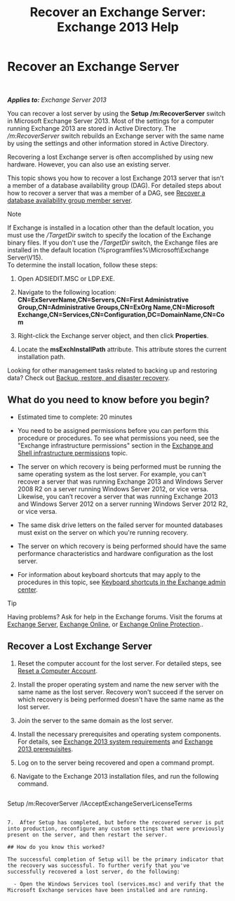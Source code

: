 ﻿---
title: 'Recover an Exchange Server: Exchange 2013 Help'
TOCTitle: Recover an Exchange Server
ms:assetid: 46e9a1cf-b64c-43c3-a898-6171176da761
ms:mtpsurl: https://technet.microsoft.com/en-us/library/Dd876880(v=EXCHG.150)
ms:contentKeyID: 48385039
ms.date: 12/09/2016
mtps_version: v=EXCHG.150
---

# Recover an Exchange Server

 

_**Applies to:** Exchange Server 2013_


You can recover a lost server by using the **Setup /m:RecoverServer** switch in Microsoft Exchange Server 2013. Most of the settings for a computer running Exchange 2013 are stored in Active Directory. The */m:RecoverServer* switch rebuilds an Exchange server with the same name by using the settings and other information stored in Active Directory.

Recovering a lost Exchange server is often accomplished by using new hardware. However, you can also use an existing server.

This topic shows you how to recover a lost Exchange 2013 server that isn't a member of a database availability group (DAG). For detailed steps about how to recover a server that was a member of a DAG, see [Recover a database availability group member server](recover-a-database-availability-group-member-server-exchange-2013-help.md).


> [!NOTE]
> If Exchange is installed in a location other than the default location, you must use the <EM>/TargetDir</EM> switch to specify the location of the Exchange binary files. If you don't use the <EM>/TargetDir</EM> switch, the Exchange files are installed in the default location (%programfiles%\Microsoft\Exchange Server\V15).<BR>To determine the install location, follow these steps: 
> <OL>
> <LI>
> <P>Open ADSIEDIT.MSC or LDP.EXE.</P>
> <LI>
> <P>Navigate to the following location: <STRONG>CN=ExServerName,CN=Servers,CN=First Administrative Group,CN=Administrative Groups,CN=ExOrg Name,CN=Microsoft Exchange,CN=Services,CN=Configuration,DC=DomainName,CN=Com</STRONG></P>
> <LI>
> <P>Right-click the Exchange server object, and then click <STRONG>Properties</STRONG>.</P>
> <LI>
> <P>Locate the <STRONG>msExchInstallPath</STRONG> attribute. This attribute stores the current installation path.</P></LI></OL>



Looking for other management tasks related to backing up and restoring data? Check out [Backup, restore, and disaster recovery](backup-restore-and-disaster-recovery-exchange-2013-help.md).

## What do you need to know before you begin?

  - Estimated time to complete: 20 minutes

  - You need to be assigned permissions before you can perform this procedure or procedures. To see what permissions you need, see the "Exchange infrastructure permissions" section in the [Exchange and Shell infrastructure permissions](exchange-and-shell-infrastructure-permissions-exchange-2013-help.md) topic.

  - The server on which recovery is being performed must be running the same operating system as the lost server. For example, you can't recover a server that was running Exchange 2013 and Windows Server 2008 R2 on a server running Windows Server 2012, or vice versa. Likewise, you can’t recover a server that was running Exchange 2013 and Windows Server 2012 on a server running Windows Server 2012 R2, or vice versa.

  - The same disk drive letters on the failed server for mounted databases must exist on the server on which you're running recovery.

  - The server on which recovery is being performed should have the same performance characteristics and hardware configuration as the lost server.

  - For information about keyboard shortcuts that may apply to the procedures in this topic, see [Keyboard shortcuts in the Exchange admin center](keyboard-shortcuts-in-the-exchange-admin-center-exchange-online-protection-help.md).


> [!TIP]
> Having problems? Ask for help in the Exchange forums. Visit the forums at <A href="https://go.microsoft.com/fwlink/p/?linkid=60612">Exchange Server</A>, <A href="https://go.microsoft.com/fwlink/p/?linkid=267542">Exchange Online</A>, or <A href="https://go.microsoft.com/fwlink/p/?linkid=285351">Exchange Online Protection</A>..



## Recover a Lost Exchange Server

1.  Reset the computer account for the lost server. For detailed steps, see [Reset a Computer Account](https://go.microsoft.com/fwlink/p/?linkid=165388).

2.  Install the proper operating system and name the new server with the same name as the lost server. Recovery won't succeed if the server on which recovery is being performed doesn't have the same name as the lost server.

3.  Join the server to the same domain as the lost server.

4.  Install the necessary prerequisites and operating system components. For details, see [Exchange 2013 system requirements](exchange-2013-system-requirements-exchange-2013-help.md) and [Exchange 2013 prerequisites](exchange-2013-prerequisites-exchange-2013-help.md).

5.  Log on to the server being recovered and open a command prompt.

6.  Navigate to the Exchange 2013 installation files, and run the following command.
    
    ```powershell
Setup /m:RecoverServer /IAcceptExchangeServerLicenseTerms
```

7.  After Setup has completed, but before the recovered server is put into production, reconfigure any custom settings that were previously present on the server, and then restart the server.

## How do you know this worked?

The successful completion of Setup will be the primary indicator that the recovery was successful. To further verify that you've successfully recovered a lost server, do the following:

  - Open the Windows Services tool (services.msc) and verify that the Microsoft Exchange services have been installed and are running.

